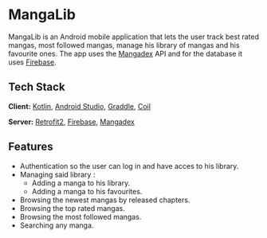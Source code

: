 # MangaLib

MangaLib is an Android mobile application that lets the user track best rated mangas, most followed mangas, manage his library of mangas and his favourite ones. The app uses the [Mangadex](https://api.mangadex.org/docs/) API and for the database it uses [Firebase](https://firebase.google.com).

## Tech Stack

**Client:** [Kotlin](https://kotlinlang.org), [Android Studio](https://developer.android.com), [Graddle](https://gradle.org), [Coil](https://github.com/coil-kt)

**Server:** [Retrofit2](https://square.github.io/retrofit/), [Firebase](https://firebase.google.com), [Mangadex](https://api.mangadex.org/docs/)

## Features

- Authentication so the user can log in and have acces to his library.
- Managing said library :
  - Adding a manga to his library.
  - Adding a manga to his favourites.
- Browsing the newest mangas by released chapters.
- Browsing the top rated mangas.
- Browsing the most followed mangas.
- Searching any manga.
